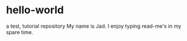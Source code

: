 # hello-world
a test, tutorial repository 
My name is Jad. I enjoy typing read-me's in my spare time. 
